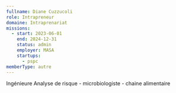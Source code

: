 ```yaml
---
fullname: Diane Cuzzucoli
role: Intrapreneur
domaine: Intraprenariat
missions:
  - start: 2023-06-01
    end: 2024-12-31
    status: admin
    employer: MASA
    startups:
      - pspc
memberType: autre
---
```

Ingénieure Analyse de risque - microbiologiste - chaine alimentaire